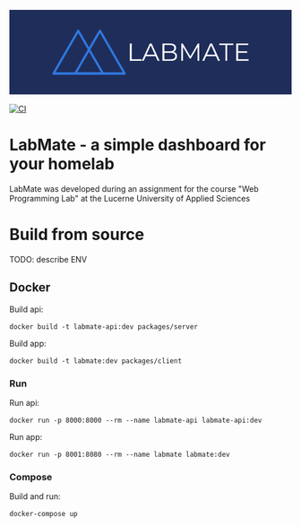 ![logo](doc/img/logo-banner.png)

[![CI](https://github.com/francWhite/labmate/actions/workflows/ci.yml/badge.svg)](https://github.com/francWhite/labmate/actions/workflows/ci.yml)

# LabMate - a simple dashboard for your homelab

LabMate was developed during an assignment for the course "Web Programming Lab" at the Lucerne University of Applied
Sciences

# Build from source
TODO: describe ENV
## Docker

Build api:

```shell
docker build -t labmate-api:dev packages/server
```

Build app:
```shell
docker build -t labmate:dev packages/client
```

### Run

Run api:
```shell
docker run -p 8000:8000 --rm --name labmate-api labmate-api:dev
```

Run app:
```shell
docker run -p 8001:8080 --rm --name labmate labmate:dev
```

### Compose

Build and run:
```shell
docker-compose up
```